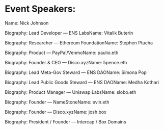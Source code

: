 # Event Speakers:

Name: Nick Johnson

Biography: Lead Developer — ENS LabsName: Vitalik Buterin

Biography: Researcher — Ethereum FoundationName: Stephen Ptucha

Biography: Product — PayPal/VenmoName: paulio.eth

Biography: Founder & CEO  — Disco.xyzName: 5pence.eth

Biography: Lead Meta-Gov Steward — ENS DAOName: Simona Pop

Biography: Lead Public Goods Steward — ENS DAOName: Medha Kothari

Biography: Product Manager — Uniswap LabsName: slobo.eth

Biography: Founder — NameStoneName: evin.eth

Biography: Founder — Disco.xyzName: josh.box

Biography: President / Founder — Intercap / Box Domains